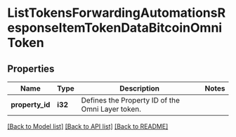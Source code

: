 # ListTokensForwardingAutomationsResponseItemTokenDataBitcoinOmniToken

## Properties

Name | Type | Description | Notes
------------ | ------------- | ------------- | -------------
**property_id** | **i32** | Defines the Property ID of the Omni Layer token. | 

[[Back to Model list]](../README.md#documentation-for-models) [[Back to API list]](../README.md#documentation-for-api-endpoints) [[Back to README]](../README.md)


